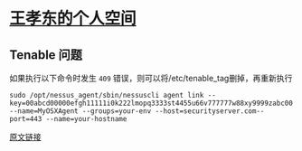 # [王孝东的个人空间](https://scm-git.github.io/)

## Tenable 问题
如果执行以下命令时发生 `409` 错误，则可以将/etc/tenable_tag删掉，再重新执行
```
sudo /opt/nessus_agent/sbin/nessuscli agent link --key=00abcd00000efgh11111i0k222lmopq3333st4455u66v777777w88xy9999zabc00 --name=MyOSXAgent --groups=your-env --host=securityserver.com--port=443 --name=your-hostname
```

[原文链接](https://docs.tenable.com/nessus/6_10/Content/UnixAgentInstall.htm)
